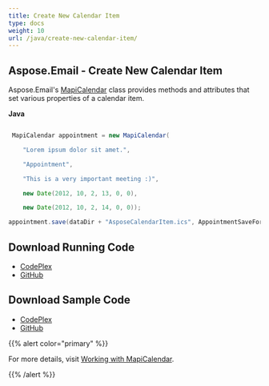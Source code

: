 ```yaml
---
title: Create New Calendar Item
type: docs
weight: 10
url: /java/create-new-calendar-item/
---
```


## **Aspose.Email - Create New Calendar Item**
Aspose.Email's [MapiCalendar](https://reference.aspose.com/email/java/com.aspose.email/mapicalendar) class provides methods and attributes that set various properties of a calendar item.

**Java**

``` java

 MapiCalendar appointment = new MapiCalendar(

    "Lorem ipsum dolor sit amet.",

    "Appointment",

    "This is a very important meeting :)",

    new Date(2012, 10, 2, 13, 0, 0),

    new Date(2012, 10, 2, 14, 0, 0));

appointment.save(dataDir + "AsposeCalendarItem.ics", AppointmentSaveFormat.Ics);

```
## **Download Running Code**
- [CodePlex](https://archive.codeplex.com/?p=asposeemailjavaapachepoi)
- [GitHub](https://github.com/aspose-email/Aspose.Email-for-Java/releases/tag/Aspose.Email_Java_for_Apache_POI-v1.0.0)
## **Download Sample Code**
- [CodePlex](https://archive.codeplex.com/?p=asposeemailjavaapachepoi#src/main/java/com/aspose/email/examples/asposefeatures/appointments/createcalenderitem/AsposeNewCalenderItems.java)
- [GitHub](https://github.com/aspose-email/Aspose.Email-for-Java/blob/master/Plugins/Aspose_Email_for_Apache_POI/src/main/java/com/aspose/email/examples/asposefeatures/appointments/createcalenderitem/AsposeNewCalenderItems.java)

{{% alert color="primary" %}} 

For more details, visit [Working with MapiCalendar](/email/java/working-with-mapicalendar/).

{{% /alert %}}
